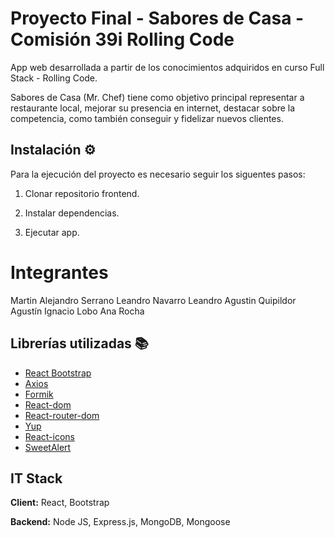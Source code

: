 
# Proyecto Final - Sabores de Casa - Comisión 39i  Rolling Code

App web desarrollada a partir de los conocimientos adquiridos en curso Full Stack - Rolling Code. 

Sabores de Casa (Mr. Chef) tiene como objetivo principal representar a restaurante local, mejorar su presencia en internet, destacar sobre la competencia, como también conseguir y fidelizar nuevos clientes. 


## Instalación ⚙️

Para la ejecución del proyecto es necesario seguir los siguentes pasos:

1) Clonar repositorio frontend.

2) Instalar dependencias.

3) Ejecutar app.  


# Integrantes

Martin Alejandro Serrano
Leandro	Navarro
Leandro Agustin Quipildor
Agustín Ignacio Lobo
Ana	Rocha

## Librerías utilizadas 📚

- [React Bootstrap](https://www.npmjs.com/package/react-bootstrap)
- [Axios](https://www.npmjs.com/package/axios)
- [Formik](https://www.npmjs.com/package/formik)
- [React-dom](https://www.npmjs.com/package/react-dom)
- [React-router-dom](https://www.npmjs.com/package/react-router-dom)
- [Yup](https://www.npmjs.com/package/yup)
- [React-icons](https://www.npmjs.com/package/react-icons)
- [SweetAlert](https://www.npmjs.com/package/sweetalert)


## IT Stack

**Client:** React, Bootstrap

**Backend:** Node JS, Express.js, MongoDB, Mongoose

